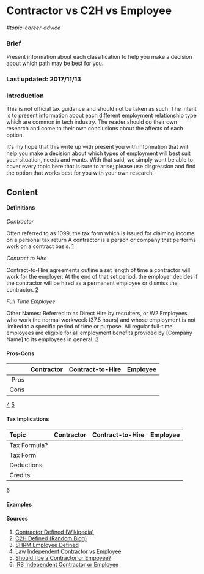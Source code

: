 # Contractor vs C2H vs Employee

*#topic-career-advice*

### Brief
Present information about each classification to help you make a decision about which path may be best for you.

### Last updated: 2017/11/13

### Introduction
This is not official tax guidance and should not be taken as such. The intent is to present information about each different employment relationship type which are common in tech industry. The reader should do their own research and come to their own conclusions about the affects of each option.

It's my hope that this write up with present you with information that will help you make a decision about which types of employment will best suit your situation, needs and wants. With that said, we simply wont be able to cover every topic here that is sure to arise; please use disgression and find the option that works best for you with your own research.

## Content
#### Definitions

*Contractor*

Often referred to as 1099, the tax form which is issued for claiming income on a personal tax return
A contractor is a person or company that performs work on a contract basis. 
[1](https://en.wikipedia.org/wiki/Contractor)

*Contract to Hire*

Contract-to-Hire agreements outline a set length of time a contractor will work for the employer. At the end of that set period, the employer decides if the contractor will be hired as a permanent employee or dismiss the contractor. 
[2](http://blog.remedi.com/should-you-consider-a-contract-to-hire-c2h-position)

*Full Time Employee*

Other Names: Referred to as Direct Hire by recruiters, or W2
Employees who work the normal workweek (37.5 hours) and whose employment is not limited to a specific period of time or purpose. All regular full-time employees are eligible for all employment benefits provided by [Company Name] to its employees in general. 
[3](https://webcache.googleusercontent.com/search?q=cache:04BL6o9QKekJ:https://www.shrm.org/resourcesandtools/tools-and-samples/policies/pages/definitionofemployee.aspx+&cd=12&hl=en&ct=clnk&gl=us)

#### Pros-Cons

|             | Contractor      | Contract-to-Hire | Employee    |    
|------------:|:---------------:|:----------------:|:------------:
| Pros |    |    |    |
| Cons |    |    |    |

[4](http://employment.findlaw.com/hiring-process/being-an-independent-contractor-vs-employee.html) [5](https://www.forbes.com/sites/steveparrish/2013/12/16/should-i-be-an-employee-or-an-independent-contractor/#3bccca06138c)

#### Tax Implications

|Topic        | Contractor      | Contract-to-Hire | Employee    |    
|:------------|:---------------:|:----------------:|:------------:
|Tax Formula?  |    |    |    |
|Tax Form |    |    |    |
|Deductions  |    |    |    |
|Credits |    |    |    |

[6](https://www.irs.gov/businesses/small-businesses-self-employed/independent-contractor-self-employed-or-employee)

#### Examples

#### Sources
1. [Contractor Defined (Wikipedia)](https://en.wikipedia.org/wiki/Contractor)
2. [C2H Defined (Random Blog)](http://blog.remedi.com/should-you-consider-a-contract-to-hire-c2h-position)
3. [SHRM Employee Defined](https://webcache.googleusercontent.com/search?q=cache:04BL6o9QKekJ:https://www.shrm.org/resourcesandtools/tools-and-samples/policies/pages/definitionofemployee.aspx+&cd=12&hl=en&ct=clnk&gl=us)
4. [Law Independent Contractor vs Employee](http://employment.findlaw.com/hiring-process/being-an-independent-contractor-vs-employee.html)
5. [Should I be a Contractor or Empoyee?](https://www.forbes.com/sites/steveparrish/2013/12/16/should-i-be-an-employee-or-an-independent-contractor/#3bccca06138c)
6. [IRS Independent Contractor or Employee](https://www.irs.gov/businesses/small-businesses-self-employed/independent-contractor-self-employed-or-employee)